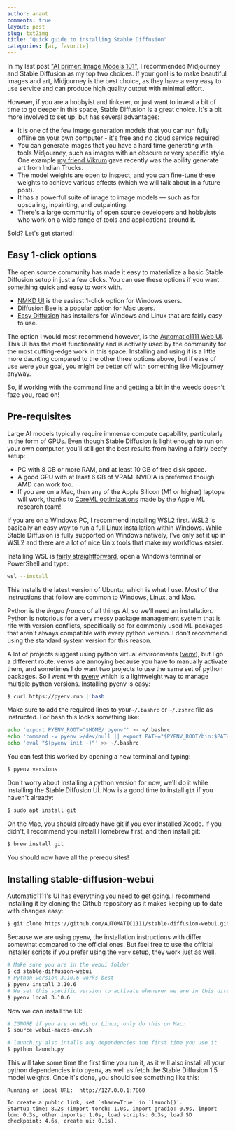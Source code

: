 ```yaml
---
author: anant
comments: true
layout: post
slug: txt2img
title: "Quick guide to installing Stable Diffusion"
categories: [ai, favorite]
---
```


In my last post ["AI primer: Image Models 101"](/2023/04/01/txt2img/), I recommended Midjourney and Stable Diffusion as my top two choices. If your goal is to make beautiful images and art, Midjourney is the best choice, as they have a very easy to use service and can produce high quality output with minimal effort.

However, if you are a hobbyist and tinkerer, or just want to invest a bit of time to go deeper in this space, Stable Diffusion is a great choice. It's a bit more involved to set up, but has several advantages:

* It is one of the few image generation models that you can run fully offline on your own computer - it's free and no cloud service required!
* You can generate images that you have a hard time generating with tools Midjourney, such as images with an obscure or very specific style. One example <a href="https://twitter.com/vikrum5000">my friend Vikrum</a> gave recently was the ability generate art from Indian Trucks.
* The model weights are open to inspect, and you can fine-tune these weights to achieve various effects (which we will talk about in a future post).
* It has a powerful suite of image to image models &mdash; such as for upscaling, inpainting, and outpainting.
* There's a large community of open source developers and hobbyists who work on a wide range of tools and applications around it.

Sold? Let's get started!

## Easy 1-click options

The open source community has made it easy to materialize a basic Stable Diffusion setup in just a few clicks. You can use these options if you want something quick and easy to work with.

* [NMKD UI](https://nmkd.itch.io/t2i-gui) is the easiest 1-click option for Windows users.
* [Diffusion Bee](https://diffusionbee.com/) is a popular option for Mac users.
* [Easy Diffusion](https://stable-diffusion-ui.github.io/) has installers for Windows and Linux that are fairly easy to use.

The option I would most recommend however, is the [Automatic1111 Web UI](https://github.com/AUTOMATIC1111/stable-diffusion-webui). This UI has the most functionality and is actively used by the community for the most cutting-edge work in this space. Installing and using it is a little more daunting compared to the other three options above, but if ease of use were your goal, you might be better off with something like Midjourney anyway.

So, if working with the command line and getting a bit in the weeds doesn't faze you, read on!

## Pre-requisites

Large AI models typically require immense compute capability, particularly in the form of GPUs. Even though Stable Diffusion is light enough to run on your own computer, you'll still get the best results from having a fairly beefy setup:

* PC with 8 GB or more RAM, and at least 10 GB of free disk space.
* A good GPU with at least 6 GB of VRAM. NVIDIA is preferred though AMD can work too.
* If you are on a Mac, then any of the Apple Silicon (M1 or higher) laptops will work, thanks to [CoreML optimizations](https://machinelearning.apple.com/research/stable-diffusion-coreml-apple-silicon) made by the Apple ML research team!

If you are on a Windows PC, I recommend installing WSL2 first. WSL2 is basically an easy way to run a full Linux installation within Windows. While Stable Diffusion is fully supported on Windows natively, I've only set it up in WSL2 and there are a lot of nice Unix tools that make my workflows easier.

Installing WSL is [fairly straightforward](https://learn.microsoft.com/en-us/windows/wsl/install), open a Windows terminal or PowerShell and type:

```bash
wsl --install
```

This installs the latest version of Ubuntu, which is what I use. Most of the instructions that follow are common to Windows, Linux, and Mac.

Python is the _lingua franca_ of all things AI, so we'll need an installation. Python is notorious for a very messy package management system that is rife with version conflicts, specifically so for commonly used ML packages that aren't always compatible with every python version. I don't recommend using the standard system version for this reason.

A lot of projects suggest using python virtual environments ([venv](https://docs.python.org/3/library/venv.html)), but I go a different route. venvs are annoying because you have to manually activate them, and sometimes I do want two projects to use the same set of python packages. So I went with [pyenv](https://github.com/pyenv/pyenv) which is a lightweight way to manage multiple python versions. Installing pyenv is easy:

```bash
$ curl https://pyenv.run | bash
```

Make sure to add the required lines to your`~/.bashrc` or `~/.zshrc` file as instructed. For bash this looks something like:

```bash
echo 'export PYENV_ROOT="$HOME/.pyenv"' >> ~/.bashrc
echo 'command -v pyenv >/dev/null || export PATH="$PYENV_ROOT/bin:$PATH"' >> ~/.bashrc
echo 'eval "$(pyenv init -)"' >> ~/.bashrc
```

You can test this worked by opening a new terminal and typing:

```bash
$ pyenv versions
```

Don't worry about installing a python version for now, we'll do it while installing the Stable Diffusion UI. Now is a good time to install `git` if you haven't already:

```bash
$ sudo apt install git
```

On the Mac, you should already have git if you ever installed Xcode. If you didn't, I recommend you install Homebrew first, and then install git:

```bash
$ brew install git
```

You should now have all the prerequisites!

## Installing stable-diffusion-webui

Automatic1111's UI has everything you need to get going. I recommend installing it by cloning the Github repository as it makes keeping up to date with changes easy:

```bash
$ git clone https://github.com/AUTOMATIC1111/stable-diffusion-webui.git
```

Because we are using pyenv, the installation instructions with differ somewhat compared to the official ones. But feel free to use the official installer scripts if you prefer using the `venv` setup, they work just as well.

```bash
# Make sure you are in the webui folder
$ cd stable-diffusion-webui
# Python version 3.10.6 works best
$ pyenv install 3.10.6
# We set this specific version to activate whenever we are in this directory
$ pyenv local 3.10.6
```

Now we can install the UI:

```bash
# IGNORE if you are on WSL or Linux, only do this on Mac:
$ source webui-macos-env.sh

# launch.py also intalls any dependencies the first time you use it
$ python launch.py
```

This will take some time the first time you run it, as it will also install all your python dependencies into pyenv, as well as fetch the Stable Diffusion 1.5 model weights. Once it's done, you should see something like this:

```
Running on local URL:  http://127.0.0.1:7860

To create a public link, set `share=True` in `launch()`.
Startup time: 8.2s (import torch: 1.0s, import gradio: 0.9s, import ldm: 0.3s, other imports: 1.0s, load scripts: 0.3s, load SD checkpoint: 4.6s, create ui: 0.1s).
```
